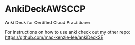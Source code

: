# AnkiDeckAWSCCP
Anki Deck for Certified Cloud Practitioner

For instructions on how to use anki check out my other repo: https://github.com/mac-kenzie-lee/ankiDeckSE
